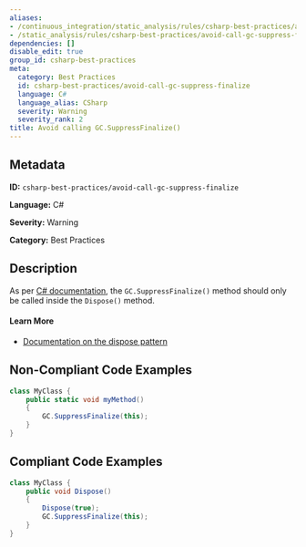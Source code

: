 ```yaml
---
aliases:
- /continuous_integration/static_analysis/rules/csharp-best-practices/avoid-call-gc-suppress-finalize
- /static_analysis/rules/csharp-best-practices/avoid-call-gc-suppress-finalize
dependencies: []
disable_edit: true
group_id: csharp-best-practices
meta:
  category: Best Practices
  id: csharp-best-practices/avoid-call-gc-suppress-finalize
  language: C#
  language_alias: CSharp
  severity: Warning
  severity_rank: 2
title: Avoid calling GC.SuppressFinalize()
---
```

<!--  SOURCED FROM https://github.com/DataDog/datadog-static-analyzer-rule-docs -->


## Metadata
**ID:** `csharp-best-practices/avoid-call-gc-suppress-finalize`

**Language:** C#

**Severity:** Warning

**Category:** Best Practices

## Description
As per [C# documentation](https://learn.microsoft.com/en-us/dotnet/standard/garbage-collection/implementing-dispose), the `GC.SuppressFinalize()` method should only be called inside the `Dispose()` method.

#### Learn More

 - [Documentation on the dispose pattern](https://learn.microsoft.com/en-us/dotnet/standard/garbage-collection/implementing-dispose#implement-the-dispose-pattern)

## Non-Compliant Code Examples
```csharp
class MyClass {
    public static void myMethod()
    {
        GC.SuppressFinalize(this);
    }
}

```

## Compliant Code Examples
```csharp
class MyClass {
    public void Dispose()
    {
        Dispose(true);
        GC.SuppressFinalize(this);
    }
}

```
